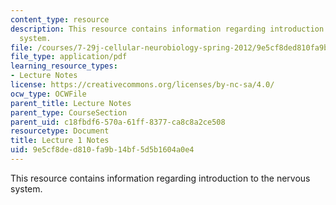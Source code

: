 ```yaml
---
content_type: resource
description: This resource contains information regarding introduction to the nervous
  system.
file: /courses/7-29j-cellular-neurobiology-spring-2012/9e5cf8ded810fa9b14bf5d5b1604a0e4_MIT7_29JS12_lecture1.pdf
file_type: application/pdf
learning_resource_types:
- Lecture Notes
license: https://creativecommons.org/licenses/by-nc-sa/4.0/
ocw_type: OCWFile
parent_title: Lecture Notes
parent_type: CourseSection
parent_uid: c18fbdf6-570a-61ff-8377-ca8c8a2ce508
resourcetype: Document
title: Lecture 1 Notes
uid: 9e5cf8de-d810-fa9b-14bf-5d5b1604a0e4
---
```

This resource contains information regarding introduction to the nervous system.